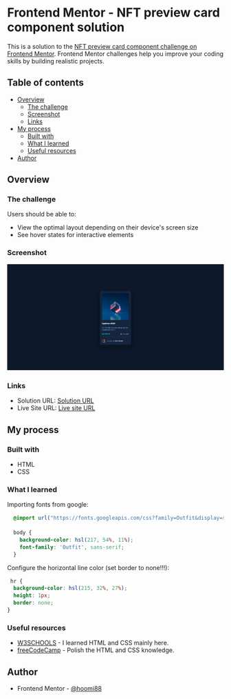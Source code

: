# Frontend Mentor - NFT preview card component solution

This is a solution to the [NFT preview card component challenge on Frontend Mentor](https://www.frontendmentor.io/challenges/nft-preview-card-component-SbdUL_w0U). Frontend Mentor challenges help you improve your coding skills by building realistic projects. 

## Table of contents

- [Overview](#overview)
  - [The challenge](#the-challenge)
  - [Screenshot](#screenshot)
  - [Links](#links)
- [My process](#my-process)
  - [Built with](#built-with)
  - [What I learned](#what-i-learned)  
  - [Useful resources](#useful-resources)
- [Author](#author)

## Overview

### The challenge

Users should be able to:

- View the optimal layout depending on their device's screen size
- See hover states for interactive elements

### Screenshot

![](./images/screenshot.png)

### Links

- Solution URL: [Solution URL](https://github.com/hoomi88/nft_learn)
- Live Site URL: [Live site URL](https://hoomi88.github.io)

## My process

### Built with

- HTML
- CSS

### What I learned


Importing fonts from google:
```css
  @import url("https://fonts.googleapis.com/css?family=Outfit&display=swap");

  body {
    background-color: hsl(217, 54%, 11%);
    font-family: 'Outfit', sans-serif;   
  }
```

Configure the horizontal line color (set border to none!!!):
```css
 hr {  
  background-color: hsl(215, 32%, 27%);
  height: 1px;
  border: none;
}
```

### Useful resources

- [W3SCHOOLS](https://www.w3schools.com/) - I learned HTML and CSS mainly here.
- [freeCodeCamp](https://www.freecodecamp.org/learn/) - Polish the HTML and CSS knowledge.

## Author

- Frontend Mentor - [@hoomi88](https://www.frontendmentor.io/profile/hoomi88)